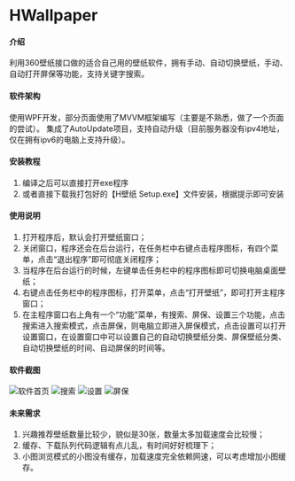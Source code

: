 # HWallpaper

#### 介绍
利用360壁纸接口做的适合自己用的壁纸软件，拥有手动、自动切换壁纸，手动、自动打开屏保等功能，支持关键字搜索。

#### 软件架构
使用WPF开发，部分页面使用了MVVM框架编写（主要是不熟悉，做了一个页面的尝试）。
集成了AutoUpdate项目，支持自动升级（目前服务器没有ipv4地址，仅在拥有ipv6的电脑上支持升级）。


#### 安装教程

1.  编译之后可以直接打开exe程序
2.  或者直接下载我打包好的【H壁纸 Setup.exe】文件安装，根据提示即可安装

#### 使用说明

1.  打开程序后，默认会打开壁纸窗口；
2.  关闭窗口，程序还会在后台运行，在任务栏中右键点击程序图标，有四个菜单，点击“退出程序”即可彻底关闭程序；
3.  当程序在后台运行的时候，左键单击任务栏中的程序图标即可切换电脑桌面壁纸；
4.  右键点击任务栏中的程序图标，打开菜单，点击“打开壁纸”，即可打开主程序窗口；
5.  在主程序窗口右上角有一个“功能”菜单，有搜索、屏保、设置三个功能，点击搜索进入搜索模式，点击屏保，则电脑立即进入屏保模式，点击设置可以打开设置窗口，在设置窗口中可以设置自己的自动切换壁纸分类、屏保壁纸分类、自动切换壁纸的时间、自动屏保的时间等。

#### 软件截图

![软件首页](https://gitee.com/hhfei/HWallpaper/raw/master/docs/img/001.png)
![搜索](https://gitee.com/hhfei/HWallpaper/raw/master/docs/img/002.png)
![设置](https://gitee.com/hhfei/HWallpaper/raw/master/docs/img/003.png)
![屏保](https://gitee.com/hhfei/HWallpaper/raw/master/docs/img/004.png)

#### 未来需求
1.  兴趣推荐壁纸数量比较少，貌似是30张，数量太多加载速度会比较慢；
2.  缓存、下载队列代码逻辑有点儿乱，有时间好好梳理下；
3.  小图浏览模式的小图没有缓存，加载速度完全依赖网速，可以考虑增加小图缓存。
